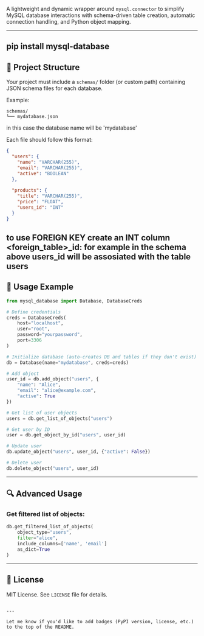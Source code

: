 


A lightweight and dynamic wrapper around `mysql.connector` to simplify MySQL database interactions with schema-driven table creation, automatic connection handling, and Python object mapping.

---
pip install mysql-database
---

## 📁 Project Structure

Your project must include a `schemas/` folder (or custom path) containing JSON schema files for each database.

Example:

```
schemas/
└── mydatabase.json
```
in this case the database name will be 'mydatabase'

Each file should follow this format:

```json
{
  "users": {
    "name": "VARCHAR(255)",
    "email": "VARCHAR(255)",
    "active": "BOOLEAN"
  },
  
  "products": {
    "title": "VARCHAR(255)",
    "price": "FLOAT",
    "users_id": "INT"
  }
}
```
to use FOREIGN KEY create an INT column <foreign_table>_id:
    for example in the schema above
        users_id will be assosiated with the table users
---

## 🚀 Usage Example

```python
from mysql_database import Database, DatabaseCreds

# Define credentials
creds = DatabaseCreds(
    host="localhost",
    user="root",
    password="yourpassword",
    port=3306
)

# Initialize database (auto-creates DB and tables if they don't exist)
db = Database(name="mydatabase", creds=creds)

# Add object
user_id = db.add_object("users", {
    "name": "Alice",
    "email": "alice@example.com",
    "active": True
})

# Get list of user objects
users = db.get_list_of_objects("users")

# Get user by ID
user = db.get_object_by_id("users", user_id)

# Update user
db.update_object("users", user_id, {"active": False})

# Delete user
db.delete_object("users", user_id)
```

---

## 🔍 Advanced Usage

### Get filtered list of objects:

```python
db.get_filtered_list_of_objects(
    object_type="users",
    filter="alice",
    include_columns=['name', 'email']
    as_dict=True
)
```

---

## 📄 License

MIT License. See `LICENSE` file for details.

```

---

Let me know if you'd like to add badges (PyPI version, license, etc.) to the top of the README.
```

